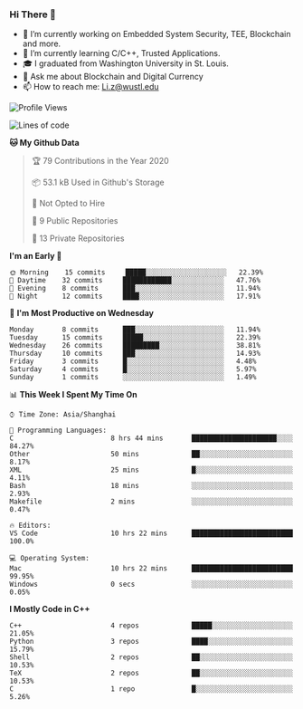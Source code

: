 ### Hi There 👋

<!--
**G0o9leA1/G0o9leA1** is a ✨ _special_ ✨ repository because its `README.md` (this file) appears on your GitHub profile.

Here are some ideas to get you started:
-->
- 🔭 I’m currently working on Embedded System Security, TEE, Blockchain and more.
- 🌱 I’m currently learning C/C++, Trusted Applications.
- 🎓 I graduated from Washington University in St. Louis.
- 💬 Ask me about Blockchain and Digital Currency
- 📫 How to reach me: Li.z@wustl.edu

<!--START_SECTION:waka-->
![Profile Views](http://img.shields.io/badge/Profile%20Views-0-blue)

![Lines of code](https://img.shields.io/badge/From%20Hello%20World%20I%27ve%20Written-105526%20lines%20of%20code-blue)

**🐱 My Github Data** 

> 🏆 79 Contributions in the Year 2020
 > 
> 📦 53.1 kB Used in Github's Storage 
 > 
> 🚫 Not Opted to Hire
 > 
> 📜 9 Public Repositories
 > 
> 🔑 13 Private Repositories 

**I'm an Early 🐤** 

```text
🌞 Morning    15 commits     █████░░░░░░░░░░░░░░░░░░░░   22.39% 
🌆 Daytime    32 commits     ████████████░░░░░░░░░░░░░   47.76% 
🌃 Evening    8 commits      ███░░░░░░░░░░░░░░░░░░░░░░   11.94% 
🌙 Night      12 commits     ████░░░░░░░░░░░░░░░░░░░░░   17.91%

```
📅 **I'm Most Productive on Wednesday** 

```text
Monday       8 commits      ███░░░░░░░░░░░░░░░░░░░░░░   11.94% 
Tuesday      15 commits     █████░░░░░░░░░░░░░░░░░░░░   22.39% 
Wednesday    26 commits     █████████░░░░░░░░░░░░░░░░   38.81% 
Thursday     10 commits     ███░░░░░░░░░░░░░░░░░░░░░░   14.93% 
Friday       3 commits      █░░░░░░░░░░░░░░░░░░░░░░░░   4.48% 
Saturday     4 commits      █░░░░░░░░░░░░░░░░░░░░░░░░   5.97% 
Sunday       1 commits      ░░░░░░░░░░░░░░░░░░░░░░░░░   1.49%

```


📊 **This Week I Spent My Time On** 

```text
⌚︎ Time Zone: Asia/Shanghai

💬 Programming Languages: 
C                        8 hrs 44 mins       █████████████████████░░░░   84.27% 
Other                    50 mins             ██░░░░░░░░░░░░░░░░░░░░░░░   8.17% 
XML                      25 mins             █░░░░░░░░░░░░░░░░░░░░░░░░   4.11% 
Bash                     18 mins             ░░░░░░░░░░░░░░░░░░░░░░░░░   2.93% 
Makefile                 2 mins              ░░░░░░░░░░░░░░░░░░░░░░░░░   0.47%

🔥 Editors: 
VS Code                  10 hrs 22 mins      █████████████████████████   100.0%

💻 Operating System: 
Mac                      10 hrs 22 mins      █████████████████████████   99.95% 
Windows                  0 secs              ░░░░░░░░░░░░░░░░░░░░░░░░░   0.05%

```

**I Mostly Code in C++** 

```text
C++                      4 repos             █████░░░░░░░░░░░░░░░░░░░░   21.05% 
Python                   3 repos             ████░░░░░░░░░░░░░░░░░░░░░   15.79% 
Shell                    2 repos             ██░░░░░░░░░░░░░░░░░░░░░░░   10.53% 
TeX                      2 repos             ██░░░░░░░░░░░░░░░░░░░░░░░   10.53% 
C                        1 repo              █░░░░░░░░░░░░░░░░░░░░░░░░   5.26%

```



<!--END_SECTION:waka-->
